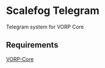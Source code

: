 # Scalefog Telegram

Telegram system for VORP Core

## Requirements
[VORP-Core](https://github.com/VORPCORE/VORP-Core/releases)